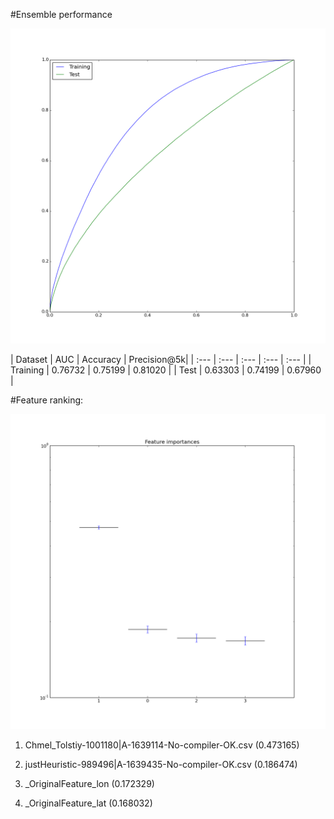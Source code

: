 #Ensemble performance

![](roc_curves.png?raw=true)

| Dataset | AUC | Accuracy | Precision@5k|
| :--- | :--- | :--- | :--- | :--- |
| Training | 0.76732 | 0.75199 | 0.81020 |
| Test | 0.63303 | 0.74199 | 0.67960 |


#Feature ranking:

![](importances.png?raw=true)

1. Chmel_Tolstiy-1001180|A-1639114-No-compiler-OK.csv (0.473165)

2. justHeuristic-989496|A-1639435-No-compiler-OK.csv (0.186474)

3. _OriginalFeature_lon (0.172329)

4. _OriginalFeature_lat (0.168032)

